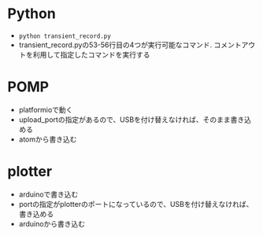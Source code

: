 # Python

- `python transient_record.py`
- transient_record.pyの53-56行目の4つが実行可能なコマンド. コメントアウトを利用して指定したコマンドを実行する

# POMP

- platformioで動く
- upload_portの指定があるので、USBを付け替えなければ、そのまま書き込める
- atomから書き込む

# plotter

- arduinoで書き込む
- portの指定がplotterのポートになっているので、USBを付け替えなければ、書き込める
- arduinoから書き込む
